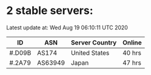 # 2 stable servers:

Latest update at: Wed Aug 19 06:10:11 UTC 2020

| ID | ASN | Server Country | Online |
| -- | --- | -------------- | ------ |
| #.D09B | AS174 | United States | 40 hrs |
| #.2A79 | AS63949 | Japan | 47 hrs |

